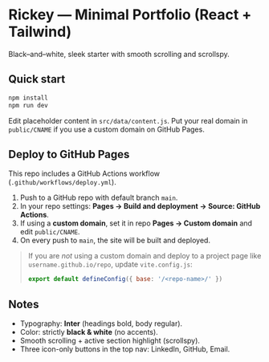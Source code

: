 # Rickey — Minimal Portfolio (React + Tailwind)

Black–and–white, sleek starter with smooth scrolling and scrollspy.

## Quick start

```bash
npm install
npm run dev
```

Edit placeholder content in `src/data/content.js`. Put your real domain in `public/CNAME` if you use a custom domain on GitHub Pages.

## Deploy to GitHub Pages

This repo includes a GitHub Actions workflow (`.github/workflows/deploy.yml`).

1. Push to a GitHub repo with default branch `main`.
2. In your repo settings: **Pages → Build and deployment → Source: GitHub Actions**.
3. If using a **custom domain**, set it in repo **Pages → Custom domain** and edit `public/CNAME`.
4. On every push to `main`, the site will be built and deployed.

> If you are *not* using a custom domain and deploy to a project page like `username.github.io/repo`, update `vite.config.js`:
> ```js
> export default defineConfig({ base: '/<repo-name>/' })
> ```

## Notes

- Typography: **Inter** (headings bold, body regular).
- Color: strictly **black & white** (no accents).
- Smooth scrolling + active section highlight (scrollspy).
- Three icon-only buttons in the top nav: LinkedIn, GitHub, Email.
